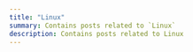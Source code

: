 ```yaml
---
title: "Linux"
summary: Contains posts related to `Linux`
description: Contains posts related to Linux
---
```

